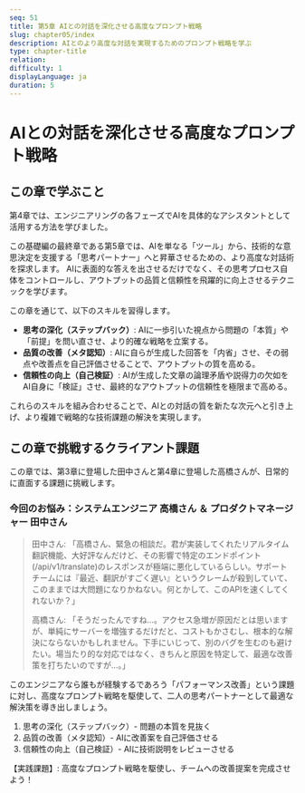 ```yaml
---
seq: 51
title: 第5章 AIとの対話を深化させる高度なプロンプト戦略
slug: chapter05/index
description: AIとのより高度な対話を実現するためのプロンプト戦略を学ぶ
type: chapter-title
relation: 
difficulty: 1
displayLanguage: ja
duration: 5
---
```


# AIとの対話を深化させる高度なプロンプト戦略

## この章で学ぶこと
第4章では、エンジニアリングの各フェーズでAIを具体的なアシスタントとして活用する方法を学びました。

この基礎編の最終章である第5章では、AIを単なる「ツール」から、技術的な意思決定を支援する「思考パートナー」へと昇華させるための、より高度な対話術を探求します。
AIに表面的な答えを出させるだけでなく、その思考プロセス自体をコントロールし、アウトプットの品質と信頼性を飛躍的に向上させるテクニックを学びます。

この章を通じて、以下のスキルを習得します。
- **思考の深化（ステップバック）**: AIに一歩引いた視点から問題の「本質」や「前提」を問い直させ、より的確な戦略を立案する。
- **品質の改善（メタ認知）**: AIに自らが生成した回答を「内省」させ、その弱点や改善点を自己評価させることで、アウトプットの質を高める。
- **信頼性の向上（自己検証）**: AIが生成した文章の論理矛盾や説得力の欠如をAI自身に「検証」させ、最終的なアウトプットの信頼性を極限まで高める。

これらのスキルを組み合わせることで、AIとの対話の質を新たな次元へと引き上げ、より複雑で戦略的な技術課題の解決を実現します。

## この章で挑戦するクライアント課題
この章では、第3章に登場した田中さんと第4章に登場した高橋さんが、日常的に直面する課題に挑戦します。

### 今回のお悩み：システムエンジニア 高橋さん ＆ プロダクトマネージャー 田中さん

> 田中さん: 「高橋さん、緊急の相談だ。君が実装してくれたリアルタイム翻訳機能、大好評なんだけど、その影響で特定のエンドポイント(/api/v1/translate)のレスポンスが極端に悪化しているらしい。サポートチームには『最近、翻訳がすごく遅い』というクレームが殺到していて、このままでは大問題になりかねない。何とかして、このAPIを速くしてくれないか？」
> 
> 高橋さん: 「そうだったんですね…。アクセス急増が原因だとは思いますが、単純にサーバーを増強するだけだと、コストもかさむし、根本的な解決にならないかもしれません。下手にいじって、別のバグを生むのも避けたい。場当たり的な対応ではなく、きちんと原因を特定して、最適な改善策を打ちたいのですが…。」

このエンジニアなら誰もが経験するであろう「パフォーマンス改善」という課題に対し、高度なプロンプト戦略を駆使して、二人の思考パートナーとして最適な解決策を導き出しましょう。

1. 思考の深化（ステップバック）- 問題の本質を見抜く
2. 品質の改善（メタ認知）- AIに改善案を自己評価させる
3. 信頼性の向上（自己検証）- AIに技術説明をレビューさせる

【実践課題】: 高度なプロンプト戦略を駆使し、チームへの改善提案を完成させよう！